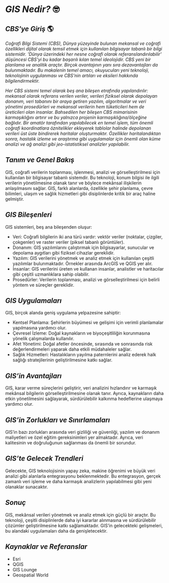 # *GIS Nedir?* 🤓

## *CBS'ye Giriş* 🌎

*Coğrafi Bilgi Sistemi (CBS), Dünya yüzeyinde bulunan mekansal ve coğrafi özellikleri dijital olarak temsil etmek için kullanılan bilgisayar tabanlı bir bilgi sistemidir.
'Dünya üzerindeki her nesne coğrafi olarak referanslandırılabilir' düşüncesi CBS'yi bu kadar başarılı kılan temel ideolojidir. CBS yeni bir planlama ve analitik araçtır. Birçok avantajının yanı sıra dezavantajları da bulunmaktadır. Bu makalenin temel amacı, okuyucuları yeni teknoloji, teknolojinin uygulanması ve CBS'nin artıları ve eksileri hakkında bilgilendirmektir.*

*Her CBS sistemi temel olarak beş ana bileşen etrafında yapılandırılır: mekansal olarak referans verilen veriler, verileri fiziksel olarak depolayan donanım, veri tabanını bir araya getiren yazılım, algoritmalar ve veri yönetimi prosedürleri ve mekansal verilerin hem tüketicileri hem de üreticileri olan insanlar. Bahsedilen her bileşen CBS mimarisinin karmaşıklığını artırır ve bu yalnızca projenin karmaşıklığına/ölçeğine bağlıdır. Bir amatör tarafından yapılabilecek en temel işlem, tüm önemli coğrafi koordinatlara öznitelikler ekleyerek tablolar halinde depolanan verileri üst üste bindirerek haritalar oluşturmaktır. Özellikler haritalandıktan sonra, hastalık izleme ve araştırma gibi uygulamalar için önemli olan küme analizi ve ağ analizi gibi jeo-istatistiksel analizler yapılabilir.*

## _Tanım ve Genel Bakış_
GIS, coğrafi verilerin toplanması, işlenmesi, analizi ve görselleştirilmesi için kullanılan bir bilgisayar tabanlı sistemdir. Bu teknoloji, konum bilgisi ile ilgili verilerin yönetilmesine olanak tanır ve böylece mekânsal ilişkilerin anlaşılmasını sağlar. GIS, farklı alanlarda, özellikle şehir planlama, çevre bilimleri, ulaşım ve sağlık hizmetleri gibi disiplinlerde kritik bir araç haline gelmiştir.

## _GIS Bileşenleri_

GIS sistemleri, beş ana bileşenden oluşur:

- Veri: Coğrafi bilgilerin iki ana türü vardır: vektör veriler (noktalar, çizgiler, çokgenler) ve raster veriler (piksel tabanlı görüntüler).
- Donanım: GIS yazılımlarını çalıştırmak için bilgisayarlar, sunucular ve depolama aygıtları gibi fiziksel cihazlar gereklidir.
- Yazılım: GIS verilerini yönetmek ve analiz etmek için kullanılan çeşitli yazılımlar bulunmaktadır. Örnekler arasında ArcGIS ve QGIS yer alır.
- İnsanlar: GIS verilerini üreten ve kullanan insanlar, analistler ve haritacılar gibi çeşitli uzmanlıklara sahip olabilir.
- Prosedürler: Verilerin toplanması, analizi ve görselleştirilmesi için belirli yöntem ve süreçler gereklidir.

## _GIS Uygulamaları_

GIS, birçok alanda geniş uygulama yelpazesine sahiptir:

- Kentsel Planlama: Şehirlerin büyümesi ve gelişimi için verimli planlamalar yapılmasına yardımcı olur.
- Çevresel İzleme: Doğal kaynakların ve biyoçeşitliliğin korunmasına yönelik çalışmalarda kullanılır.
- Afet Yönetimi: Doğal afetler öncesinde, sırasında ve sonrasında risk değerlendirmeleri yaparak daha etkili müdahaleler sağlar.
- Sağlık Hizmetleri: Hastalıkların yayılma paternlerini analiz ederek halk sağlığı stratejilerinin geliştirilmesine katkı sağlar.

## _GIS’in Avantajları_

GIS, karar verme süreçlerini geliştirir, veri analizini hızlandırır ve karmaşık mekânsal bilgilerin görselleştirilmesine olanak tanır. Ayrıca, kaynakların daha etkin yönetilmesini sağlayarak, sürdürülebilir kalkınma hedeflerine ulaşmaya yardımcı olur.

## _GIS’in Zorlukları ve Sınırlamaları_

GIS’in bazı zorlukları arasında veri gizliliği ve güvenliği, yazılım ve donanım maliyetleri ve özel eğitim gereksinimleri yer almaktadır. Ayrıca, veri kalitesinin ve doğruluğunun sağlanması da önemli bir sorundur.

## _GIS’te Gelecek Trendleri_

Gelecekte, GIS teknolojisinin yapay zeka, makine öğrenimi ve büyük veri analizi gibi alanlarla entegrasyonu beklenmektedir. Bu entegrasyon, gerçek zamanlı veri işleme ve daha karmaşık analizlerin yapılabilmesi gibi yeni olanaklar sunacaktır.

## _Sonuç_

GIS, mekânsal verileri yönetmek ve analiz etmek için güçlü bir araçtır. Bu teknoloji, çeşitli disiplinlerde daha iyi kararlar alınmasına ve sürdürülebilir çözümler geliştirilmesine katkı sağlamaktadır. GIS’in gelecekteki gelişmeleri, bu alandaki uygulamaları daha da genişletecektir.

## _Kaynaklar ve Referanslar_
- Esri
- QGIS
- GIS Lounge
- Geospatial World


